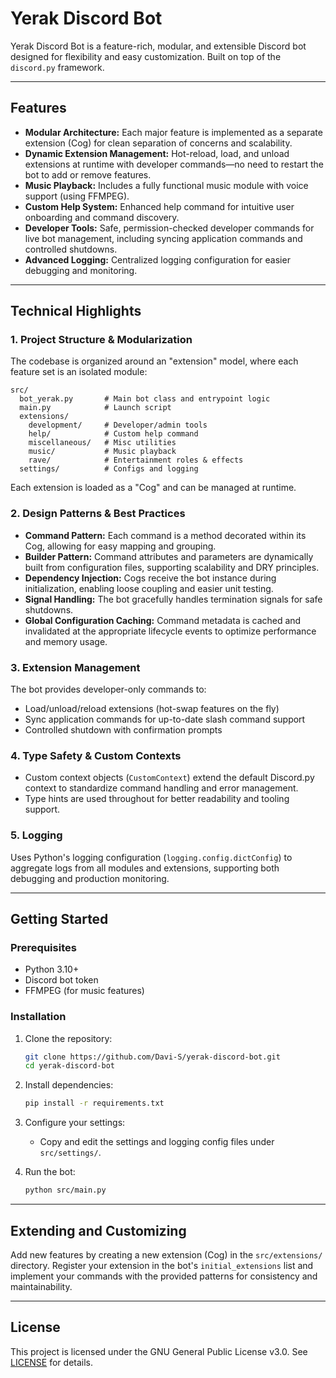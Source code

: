 # Yerak Discord Bot

Yerak Discord Bot is a feature-rich, modular, and extensible Discord bot designed for flexibility and easy customization. Built on top of the `discord.py` framework.

---

## Features

- **Modular Architecture:** Each major feature is implemented as a separate extension (Cog) for clean separation of concerns and scalability.
- **Dynamic Extension Management:** Hot-reload, load, and unload extensions at runtime with developer commands—no need to restart the bot to add or remove features.
- **Music Playback:** Includes a fully functional music module with voice support (using FFMPEG).
- **Custom Help System:** Enhanced help command for intuitive user onboarding and command discovery.
- **Developer Tools:** Safe, permission-checked developer commands for live bot management, including syncing application commands and controlled shutdowns.
- **Advanced Logging:** Centralized logging configuration for easier debugging and monitoring.

---

## Technical Highlights

### 1. Project Structure & Modularization

The codebase is organized around an "extension" model, where each feature set is an isolated module:
```
src/
  bot_yerak.py       # Main bot class and entrypoint logic
  main.py            # Launch script
  extensions/
    development/     # Developer/admin tools
    help/            # Custom help command
    miscellaneous/   # Misc utilities
    music/           # Music playback
    rave/            # Entertainment roles & effects
  settings/          # Configs and logging
```
Each extension is loaded as a "Cog" and can be managed at runtime.

### 2. Design Patterns & Best Practices

- **Command Pattern:** Each command is a method decorated within its Cog, allowing for easy mapping and grouping.
- **Builder Pattern:** Command attributes and parameters are dynamically built from configuration files, supporting scalability and DRY principles.
- **Dependency Injection:** Cogs receive the bot instance during initialization, enabling loose coupling and easier unit testing.
- **Signal Handling:** The bot gracefully handles termination signals for safe shutdowns.
- **Global Configuration Caching:** Command metadata is cached and invalidated at the appropriate lifecycle events to optimize performance and memory usage.

### 3. Extension Management

The bot provides developer-only commands to:
- Load/unload/reload extensions (hot-swap features on the fly)
- Sync application commands for up-to-date slash command support
- Controlled shutdown with confirmation prompts

### 4. Type Safety & Custom Contexts

- Custom context objects (`CustomContext`) extend the default Discord.py context to standardize command handling and error management.
- Type hints are used throughout for better readability and tooling support.

### 5. Logging

Uses Python's logging configuration (`logging.config.dictConfig`) to aggregate logs from all modules and extensions, supporting both debugging and production monitoring.

---

## Getting Started

### Prerequisites

- Python 3.10+
- Discord bot token
- FFMPEG (for music features)

### Installation

1. Clone the repository:
   ```sh
   git clone https://github.com/Davi-S/yerak-discord-bot.git
   cd yerak-discord-bot
   ```

2. Install dependencies:
   ```sh
   pip install -r requirements.txt
   ```

3. Configure your settings:
   - Copy and edit the settings and logging config files under `src/settings/`.

4. Run the bot:
   ```sh
   python src/main.py
   ```

---

## Extending and Customizing

Add new features by creating a new extension (Cog) in the `src/extensions/` directory. Register your extension in the bot's `initial_extensions` list and implement your commands with the provided patterns for consistency and maintainability.

---

## License

This project is licensed under the GNU General Public License v3.0. See [LICENSE](LICENSE) for details.
